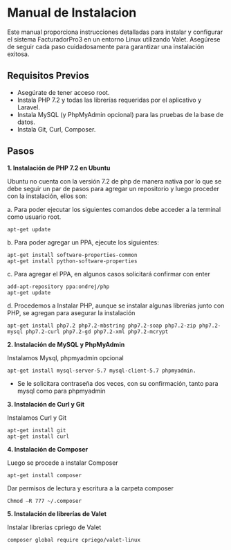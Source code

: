 # Manual de Instalacion

Este manual proporciona instrucciones detalladas para instalar y configurar el sistema FacturadorPro3 en un entorno Linux utilizando Valet. Asegúrese de seguir cada paso cuidadosamente para garantizar una instalación exitosa.

## Requisitos Previos

- Asegúrate de tener acceso root.
- Instala PHP 7.2 y todas las librerías requeridas por el aplicativo y Laravel.
- Instala MySQL (y PhpMyAdmin opcional) para las pruebas de la base de datos.
- Instala Git, Curl, Composer.

## Pasos

**1. Instalación de PHP 7.2 en Ubuntu**

Ubuntu no cuenta con la versión 7.2 de php de manera nativa por lo que se debe seguir un par de pasos para agregar un repositorio y luego proceder con la instalación, ellos son: 

a. Para poder ejecutar los siguientes comandos debe acceder a la terminal como usuario root.
~~~
apt-get update
~~~

b. Para poder agregar un PPA, ejecute los siguientes:
~~~
apt-get install software-properties-common
apt-get install python-software-properties
~~~

c. Para agregar el PPA, en algunos casos solicitará confirmar con enter
~~~
add-apt-repository ppa:ondrej/php
apt-get update
~~~

d. Procedemos a Instalar PHP, aunque se instalar algunas librerías junto con PHP, se agregan para asegurar la instalación
~~~
apt-get install php7.2 php7.2-mbstring php7.2-soap php7.2-zip php7.2-mysql php7.2-curl php7.2-gd php7.2-xml php7.2-mcrypt
~~~

**2. Instalación de MySQL y PhpMyAdmin**

Instalamos Mysql, phpmyadmin
 opcional

~~~
apt-get install mysql-server-5.7 mysql-client-5.7 phpmyadmin.
~~~

- Se le solicitara contraseña dos veces, con su confirmación, tanto para mysql como para phpmyadmin

**3. Instalación de Curl y Git**

Instalamos Curl y Git
~~~
apt-get install git
apt-get install curl
~~~

**4. Instalación de Composer**

Luego se procede a instalar Composer
~~~
apt-get install composer
~~~

Dar permisos de lectura y escritura a la carpeta composer
~~~
Chmod –R 777 ~/.composer
~~~

**5. Instalación de librerías de Valet**

Instalar librerias cpriego de Valet
~~~
composer global require cpriego/valet-linux
~~~